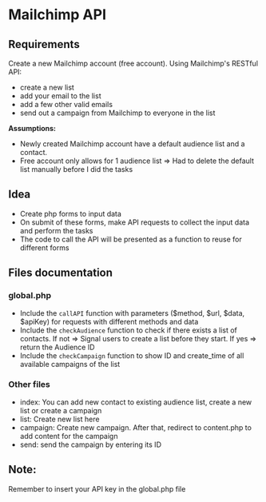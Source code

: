 # Mailchimp API 

## Requirements
Create a new Mailchimp account (free account). Using Mailchimp's RESTful API:
- create a new list
- add your email to the list
- add a few other valid emails
- send out a campaign from Mailchimp to everyone in the list

**Assumptions:** 
- Newly created Mailchimp account have a default audience list and a contact.
- Free account only allows for 1 audience list
=> Had to delete the default list manually before I did the tasks

## Idea
- Create php forms to input data
- On submit of these forms, make API requests to collect the input data and perform the tasks
- The code to call the API will be presented as a function to reuse for different forms

## Files documentation
### global.php
- Include the `callAPI` function with parameters ($method, $url, $data, $apiKey) for requests with different methods and data
- Include the `checkAudience` function to check if there exists a list of contacts. If not => Signal users to create a list before they start. If yes => return the Audience ID 
- Include the `checkCampaign` function to show ID and create_time of all available campaigns of the list

### Other files
- index: You can add new contact to existing audience list, create a new list or create a campaign
- list: Create new list here
- campaign: Create new campaign. After that, redirect to content.php to add content for the campaign
- send: send the campaign by entering its ID

## Note:
Remember to insert your API key in the global.php file
